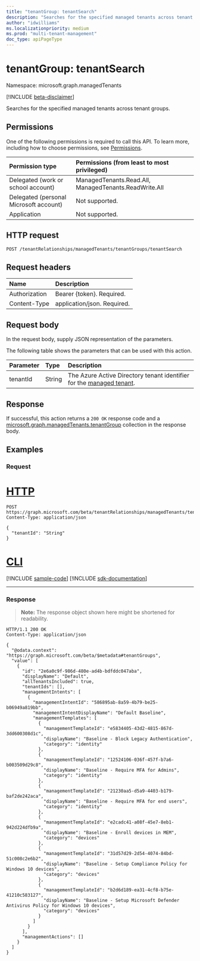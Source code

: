 ```yaml
---
title: "tenantGroup: tenantSearch"
description: "Searches for the specified managed tenants across tenant groups."
author: "idwilliams"
ms.localizationpriority: medium
ms.prod: "multi-tenant-management"
doc_type: apiPageType
---
```


# tenantGroup: tenantSearch
Namespace: microsoft.graph.managedTenants

[!INCLUDE [beta-disclaimer](../../includes/beta-disclaimer.md)]

Searches for the specified managed tenants across tenant groups.

## Permissions
One of the following permissions is required to call this API. To learn more, including how to choose permissions, see [Permissions](/graph/permissions-reference).

|Permission type|Permissions (from least to most privileged)|
|:---|:---|
|Delegated (work or school account)|ManagedTenants.Read.All, ManagedTenants.ReadWrite.All|
|Delegated (personal Microsoft account)|Not supported.|
|Application|Not supported.|

## HTTP request

<!-- {
  "blockType": "ignored"
}
-->
``` http
POST /tenantRelationships/managedTenants/tenantGroups/tenantSearch
```

## Request headers
|Name|Description|
|:---|:---|
|Authorization|Bearer {token}. Required.|
|Content-Type|application/json. Required.|

## Request body
In the request body, supply JSON representation of the parameters.

The following table shows the parameters that can be used with this action.

|Parameter|Type|Description|
|:---|:---|:---|
|tenantId|String|The Azure Active Directory tenant identifier for the [managed tenant](../resources/managedtenants-tenant.md).|



## Response

If successful, this action returns a `200 OK` response code and a [microsoft.graph.managedTenants.tenantGroup](../resources/managedtenants-tenantgroup.md) collection in the response body.

## Examples

### Request

# [HTTP](#tab/http)
<!-- {
  "blockType": "request",
  "name": "tenantgroup_tenantsearch"
}
-->
``` http
POST https://graph.microsoft.com/beta/tenantRelationships/managedTenants/tenantGroups/tenantSearch
Content-Type: application/json

{
  "tenantId": "String"
}
```

# [CLI](#tab/cli)
[!INCLUDE [sample-code](../includes/snippets/cli/tenantgroup-tenantsearch-cli-snippets.md)]
[!INCLUDE [sdk-documentation](../includes/snippets/snippets-sdk-documentation-link.md)]

---

### Response
>**Note:** The response object shown here might be shortened for readability.
<!-- {
  "blockType": "response",
  "truncated": true,
  "@odata.type": "Collection(microsoft.graph.managedTenants.tenantGroup)"
}
-->
``` http
HTTP/1.1 200 OK
Content-Type: application/json

{
  "@odata.context": "https://graph.microsoft.com/beta/$metadata#tenantGroups",
  "value": [
    {
      "id": "2e6a0c9f-986d-480e-ad4b-bdfddc047aba",
      "displayName": "Default",
      "allTenantsIncluded": true,
      "tenantIds": [],
      "managementIntents": [
        {
          "managementIntentId": "586895ab-8a59-4b79-be25-b06949a819bb",
          "managementIntentDisplayName": "Default Baseline",
          "managementTemplates": [
            {
              "managementTemplateId": "e5834405-43d2-4815-867d-3dd600308d1c",
              "displayName": "Baseline - Block Legacy Authentication",
              "category": "identity"
            },
            {
              "managementTemplateId": "12524106-036f-457f-b7a6-b003509d29c8",
              "displayName": "Baseline - Require MFA for Admins",
              "category": "identity"
            },
            {
              "managementTemplateId": "21230aa5-d5a9-4403-b179-baf2de242aca",
              "displayName": "Baseline - Require MFA for end users",
              "category": "identity"
            },
            {
              "managementTemplateId": "e2cadc41-a08f-45e7-8eb1-942d224dfb9a",
              "displayName": "Baseline - Enroll devices in MEM",
              "category": "devices"
            },
            {
              "managementTemplateId": "31d57d29-2d54-4074-84bd-51c008c2e6b2",
              "displayName": "Baseline - Setup Compliance Policy for Windows 10 devices",
              "category": "devices"
            },
            {
              "managementTemplateId": "b2d6d189-ea31-4cf8-b75e-41210c583127",
              "displayName": "Baseline - Setup Microsoft Defender Antivirus Policy for Windows 10 devices",
              "category": "devices"
            }
          ]
        }
      ],
      "managementActions": []
    }
  ]
}
```
